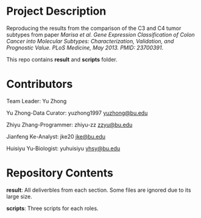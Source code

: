 # Project Description

Reproducing the results from the comparison of the C3 and C4 tumor subtypes from paper *Marisa et al. Gene Expression Classification of Colon Cancer into Molecular Subtypes: Characterization, Validation, and Prognostic Value. PLoS Medicine, May 2013. PMID: 23700391*. 

This repo contains **result** and **scripts** folder.

# Contributors

Team Leader: Yu Zhong

Yu Zhong-Data Curator: yuzhong1997 yuzhong@bu.edu

Zhiyu Zhang-Programmer: zhiyu-zz zzyu@bu.edu

Jianfeng Ke-Analyst: jke20 jke@bu.edu

Huisiyu Yu-Biologist: yuhuisiyu yhsy@bu.edu


# Repository Contents

**result**: All deliverbles from each section. Some files are ignored due to its large size.

**scripts**: Three scripts for each roles. 
